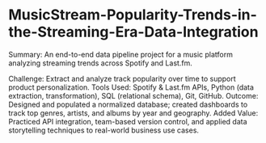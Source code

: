 # MusicStream-Popularity-Trends-in-the-Streaming-Era-Data-Integration

Summary: An end-to-end data pipeline project for a music platform analyzing streaming trends across Spotify and Last.fm.

Challenge: Extract and analyze track popularity over time to support product personalization.
Tools Used: Spotify & Last.fm APIs, Python (data extraction, transformation), SQL (relational schema), Git, GitHub.
Outcome: Designed and populated a normalized database; created dashboards to track top genres, artists, and albums by year and geography.
Added Value: Practiced API integration, team-based version control, and applied data storytelling techniques to real-world business use cases.

